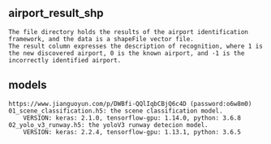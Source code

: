 ## airport_result_shp
    The file directory holds the results of the airport identification framework, and the data is a shapeFile vector file. 
    The result column expresses the description of recognition, where 1 is the new discovered airport, 0 is the known airport, and -1 is the incorrectly identified airport.
## models
    https://www.jianguoyun.com/p/DWBfi-QQlIqbCBjQ6c4D (password:o6w8m0)
    01_scene_classification.h5: the scene classification model.
        VERSION: keras: 2.1.0, tensorflow-gpu: 1.14.0, python: 3.6.8
    02_yolo_v3_runway.h5: the yoloV3 runway detecion model.
        VERSION: keras: 2.2.4, tensorflow-gpu: 1.13.1, python: 3.6.5